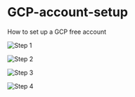 # GCP-account-setup
How to set up a GCP free account

![Step 1](https://github.com/Manuhmutua/GCP-account-setup/blob/master/image1.jpg?raw=true)

![Step 2](https://github.com/Manuhmutua/GCP-account-setup/blob/master/image2.jpg?raw=true)

![Step 3](https://github.com/Manuhmutua/GCP-account-setup/blob/master/image3.jpg?raw=true)

![Step 4](https://github.com/Manuhmutua/GCP-account-setup/blob/master/image4.jpg?raw=true)
